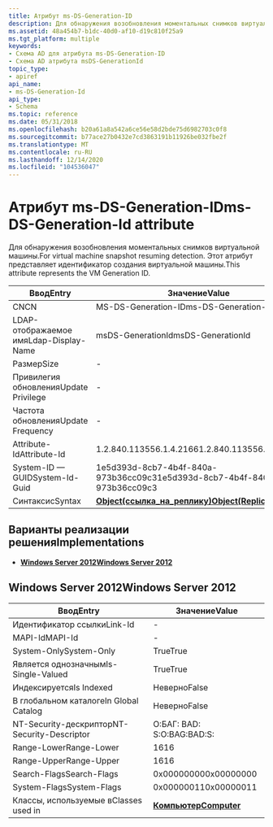 ```yaml
---
title: Атрибут ms-DS-Generation-ID
description: Для обнаружения возобновления моментальных снимков виртуальной машины. Этот атрибут представляет идентификатор создания виртуальной машины.
ms.assetid: 48a454b7-b1dc-40d0-af10-d19c810f25a9
ms.tgt_platform: multiple
keywords:
- Схема AD для атрибута ms-DS-Generation-ID
- Схема AD атрибута msDS-GenerationId
topic_type:
- apiref
api_name:
- ms-DS-Generation-Id
api_type:
- Schema
ms.topic: reference
ms.date: 05/31/2018
ms.openlocfilehash: b20a61a8a542a6ce56e58d2bde75d6982703c0f8
ms.sourcegitcommit: b77ace27b0432e7cd3863191b11926be032fbe2f
ms.translationtype: MT
ms.contentlocale: ru-RU
ms.lasthandoff: 12/14/2020
ms.locfileid: "104536047"
---
```

# <a name="ms-ds-generation-id-attribute"></a><span data-ttu-id="ed0d3-106">Атрибут ms-DS-Generation-ID</span><span class="sxs-lookup"><span data-stu-id="ed0d3-106">ms-DS-Generation-Id attribute</span></span>

<span data-ttu-id="ed0d3-107">Для обнаружения возобновления моментальных снимков виртуальной машины.</span><span class="sxs-lookup"><span data-stu-id="ed0d3-107">For virtual machine snapshot resuming detection.</span></span> <span data-ttu-id="ed0d3-108">Этот атрибут представляет идентификатор создания виртуальной машины.</span><span class="sxs-lookup"><span data-stu-id="ed0d3-108">This attribute represents the VM Generation ID.</span></span>



| <span data-ttu-id="ed0d3-109">Ввод</span><span class="sxs-lookup"><span data-stu-id="ed0d3-109">Entry</span></span> | <span data-ttu-id="ed0d3-110">Значение</span><span class="sxs-lookup"><span data-stu-id="ed0d3-110">Value</span></span> |
|-------------------|-------------------------------------------------------|
| <span data-ttu-id="ed0d3-111">CN</span><span class="sxs-lookup"><span data-stu-id="ed0d3-111">CN</span></span>                | <span data-ttu-id="ed0d3-112">MS-DS-Generation-ID</span><span class="sxs-lookup"><span data-stu-id="ed0d3-112">ms-DS-Generation-Id</span></span>                                   |
| <span data-ttu-id="ed0d3-113">LDAP-отображаемое имя</span><span class="sxs-lookup"><span data-stu-id="ed0d3-113">Ldap-Display-Name</span></span> | <span data-ttu-id="ed0d3-114">msDS-GenerationId</span><span class="sxs-lookup"><span data-stu-id="ed0d3-114">msDS-GenerationId</span></span>                                     |
| <span data-ttu-id="ed0d3-115">Размер</span><span class="sxs-lookup"><span data-stu-id="ed0d3-115">Size</span></span>              | \-                                                    |
| <span data-ttu-id="ed0d3-116">Привилегия обновления</span><span class="sxs-lookup"><span data-stu-id="ed0d3-116">Update Privilege</span></span>  | \-                                                    |
| <span data-ttu-id="ed0d3-117">Частота обновления</span><span class="sxs-lookup"><span data-stu-id="ed0d3-117">Update Frequency</span></span>  | \-                                                    |
| <span data-ttu-id="ed0d3-118">Attribute-Id</span><span class="sxs-lookup"><span data-stu-id="ed0d3-118">Attribute-Id</span></span>      | <span data-ttu-id="ed0d3-119">1.2.840.113556.1.4.2166</span><span class="sxs-lookup"><span data-stu-id="ed0d3-119">1.2.840.113556.1.4.2166</span></span>                               |
| <span data-ttu-id="ed0d3-120">System-ID — GUID</span><span class="sxs-lookup"><span data-stu-id="ed0d3-120">System-Id-Guid</span></span>    | <span data-ttu-id="ed0d3-121">1e5d393d-8cb7-4b4f-840a-973b36cc09c3</span><span class="sxs-lookup"><span data-stu-id="ed0d3-121">1e5d393d-8cb7-4b4f-840a-973b36cc09c3</span></span>                  |
| <span data-ttu-id="ed0d3-122">Синтаксис</span><span class="sxs-lookup"><span data-stu-id="ed0d3-122">Syntax</span></span>            | [<span data-ttu-id="ed0d3-123">**Object(ссылка_на_реплику)**</span><span class="sxs-lookup"><span data-stu-id="ed0d3-123">**Object(Replica-Link)**</span></span>](s-object-replica-link.md) |



## <a name="implementations"></a><span data-ttu-id="ed0d3-124">Варианты реализации решения</span><span class="sxs-lookup"><span data-stu-id="ed0d3-124">Implementations</span></span>

-   [<span data-ttu-id="ed0d3-125">**Windows Server 2012**</span><span class="sxs-lookup"><span data-stu-id="ed0d3-125">**Windows Server 2012**</span></span>](#windows-server-2012)

## <a name="windows-server-2012"></a><span data-ttu-id="ed0d3-126">Windows Server 2012</span><span class="sxs-lookup"><span data-stu-id="ed0d3-126">Windows Server 2012</span></span>



| <span data-ttu-id="ed0d3-127">Ввод</span><span class="sxs-lookup"><span data-stu-id="ed0d3-127">Entry</span></span> | <span data-ttu-id="ed0d3-128">Значение</span><span class="sxs-lookup"><span data-stu-id="ed0d3-128">Value</span></span> |
|------------------------|-------------------------------------------|
| <span data-ttu-id="ed0d3-129">Идентификатор ссылки</span><span class="sxs-lookup"><span data-stu-id="ed0d3-129">Link-Id</span></span>                | \-                                        |
| <span data-ttu-id="ed0d3-130">MAPI-Id</span><span class="sxs-lookup"><span data-stu-id="ed0d3-130">MAPI-Id</span></span>                | \-                                        |
| <span data-ttu-id="ed0d3-131">System-Only</span><span class="sxs-lookup"><span data-stu-id="ed0d3-131">System-Only</span></span>            | <span data-ttu-id="ed0d3-132">True</span><span class="sxs-lookup"><span data-stu-id="ed0d3-132">True</span></span>                                      |
| <span data-ttu-id="ed0d3-133">Является однозначным</span><span class="sxs-lookup"><span data-stu-id="ed0d3-133">Is-Single-Valued</span></span>       | <span data-ttu-id="ed0d3-134">True</span><span class="sxs-lookup"><span data-stu-id="ed0d3-134">True</span></span>                                      |
| <span data-ttu-id="ed0d3-135">Индексируется</span><span class="sxs-lookup"><span data-stu-id="ed0d3-135">Is Indexed</span></span>             | <span data-ttu-id="ed0d3-136">Неверно</span><span class="sxs-lookup"><span data-stu-id="ed0d3-136">False</span></span>                                     |
| <span data-ttu-id="ed0d3-137">В глобальном каталоге</span><span class="sxs-lookup"><span data-stu-id="ed0d3-137">In Global Catalog</span></span>      | <span data-ttu-id="ed0d3-138">Неверно</span><span class="sxs-lookup"><span data-stu-id="ed0d3-138">False</span></span>                                     |
| <span data-ttu-id="ed0d3-139">NT-Security-дескриптор</span><span class="sxs-lookup"><span data-stu-id="ed0d3-139">NT-Security-Descriptor</span></span> | <span data-ttu-id="ed0d3-140">О:БАГ: BAD: S:</span><span class="sxs-lookup"><span data-stu-id="ed0d3-140">O:BAG:BAD:S:</span></span>                              |
| <span data-ttu-id="ed0d3-141">Range-Lower</span><span class="sxs-lookup"><span data-stu-id="ed0d3-141">Range-Lower</span></span>            | <span data-ttu-id="ed0d3-142">16</span><span class="sxs-lookup"><span data-stu-id="ed0d3-142">16</span></span>                                        |
| <span data-ttu-id="ed0d3-143">Range-Upper</span><span class="sxs-lookup"><span data-stu-id="ed0d3-143">Range-Upper</span></span>            | <span data-ttu-id="ed0d3-144">16</span><span class="sxs-lookup"><span data-stu-id="ed0d3-144">16</span></span>                                        |
| <span data-ttu-id="ed0d3-145">Search-Flags</span><span class="sxs-lookup"><span data-stu-id="ed0d3-145">Search-Flags</span></span>           | <span data-ttu-id="ed0d3-146">0x00000000</span><span class="sxs-lookup"><span data-stu-id="ed0d3-146">0x00000000</span></span>                                |
| <span data-ttu-id="ed0d3-147">System-Flags</span><span class="sxs-lookup"><span data-stu-id="ed0d3-147">System-Flags</span></span>           | <span data-ttu-id="ed0d3-148">0x00000011</span><span class="sxs-lookup"><span data-stu-id="ed0d3-148">0x00000011</span></span>                                |
| <span data-ttu-id="ed0d3-149">Классы, используемые в</span><span class="sxs-lookup"><span data-stu-id="ed0d3-149">Classes used in</span></span>        | [<span data-ttu-id="ed0d3-150">**Компьютер**</span><span class="sxs-lookup"><span data-stu-id="ed0d3-150">**Computer**</span></span>](c-computer.md)<br/> |



 

 





